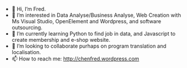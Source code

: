 - 👋 Hi, I’m Fred. 
- 👀 I’m interested in Data Analyse/Business Analyse, Web Creation with Ms Visual Studio, OpenElement and Wordpress, and software outsourcing.
- 🌱 I’m currently learning Python to find job in data, and Javascript to create membership and e-shop website.
- 💞️ I’m looking to collaborate purhaps on program translation and localisation.
- 📫 How to reach me: http://chenfred.wordpress.com
<!---
CF-Consult/CF-Consult is a ✨ special ✨ repository because its `README.md` (this file) appears on your GitHub profile.
You can click the Preview link to take a look at your changes.
--->
